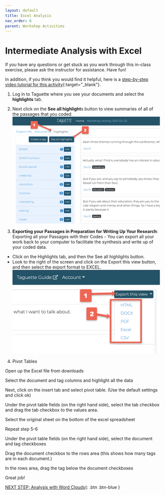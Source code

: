 ```yaml
---
layout: default
title: Excel Analysis
nav_order: 6
parent: Workshop Activities
---
```

# Intermediate Analysis with Excel

If you have any questions or get stuck as you work through this in-class exercise, please ask the instructor for assistance.  Have fun!

In addition, if you think you would find it helpful, here is a [step-by-step video tutorial for this activity](https://www.youtube.com/watch?v=GvqVeZPoEvs){:target="_blank"}.

1. Log in to Taguette where you see your documents and select the **highlights** tab.
2. Next click on the **See all highlight**s button to view summaries of all of the passages that you coded.
![See all highlights](/images/taguette-excel-1.png)

3. **Exporting your Passages in Preparation for Writing Up Your Research**: Exporting all your Passages with their Codes - You can export all your work back to your computer to facilitate the synthesis and write up of your coded data.
  - Click on the Highlights tab, and then the See all highlights button.
  - Look to the right of the screen and click on the Export this view button, and then select the export format to EXCEL.
![Export this view](/images/taguette-excel-2.png)

4. Pivot Tables


Open up the Excel file from downloads

Select the document and tag columns and highlight all the data

Next, click on the insert tab and select pivot table. (Use the default settings and click ok)



Under the pivot table fields (on the right hand side),  select the tab checkbox and drag the tab checkbox to the values area.


Select the original sheet on the bottom of the excel spreadsheet


Repeat step 5-6

Under the pivot table fields (on the right hand side),  select the document and tag checkboxes

Drag the document checkbox to the rows area (this shows how many tags are in each document.)


In the rows area, drag the tag below the document checkboxes

Great job!

[NEXT STEP: Analysis with Word Clouds](cloud-analysis.html){: .btn .btn-blue }

